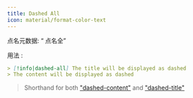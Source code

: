 ```yaml
---
title: Dashed All
icon: material/format-color-text
---
```


点名元数据: “ 点名全”

用法 :
```md
> [!info|dashed-all] The title will be displayed as dashed
> The content will be displayed as dashed
```
> Shorthand for both ["dashed-content"](。/content-styling/page-10.md) and ["dashed-title"](。/title-styling/page-20.md)